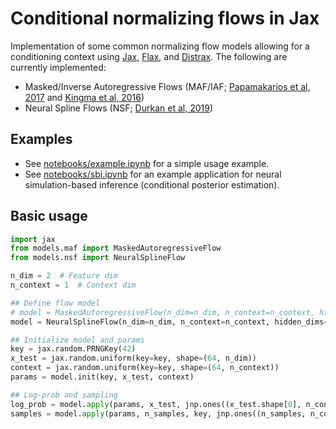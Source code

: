 # Conditional normalizing flows in Jax

Implementation of some common normalizing flow models allowing for a conditioning context using [Jax](https://github.com/google/jax), [Flax](https://github.com/google/flax), and [Distrax](https://github.com/deepmind/distrax). The following are currently implemented:
- Masked/Inverse Autoregressive Flows (MAF/IAF; [Papamakarios et al, 2017](https://arxiv.org/abs/1705.07057) and [Kingma et al, 2016](https://arxiv.org/abs/1606.04934))
- Neural Spline Flows (NSF; [Durkan et al, 2019](https://arxiv.org/abs/1906.04032))

## Examples
- See [notebooks/example.ipynb](notebooks/example.ipynb) for a simple usage example.
- See [notebooks/sbi.ipynb](notebooks/sbi.ipynb) for an example application for neural simulation-based inference (conditional posterior estimation).

## Basic usage

```python
import jax
from models.maf import MaskedAutoregressiveFlow
from models.nsf import NeuralSplineFlow

n_dim = 2  # Feature dim
n_context = 1  # Context dim

## Define flow model
# model = MaskedAutoregressiveFlow(n_dim=n_dim, n_context=n_context, hidden_dims=[128,128], n_transforms=12, activation="tanh", use_random_permutations=False)
model = NeuralSplineFlow(n_dim=n_dim, n_context=n_context, hidden_dims=[128,128], n_transforms=8, activation="gelu", n_bins=4)

## Initialize model and params
key = jax.random.PRNGKey(42)
x_test = jax.random.uniform(key=key, shape=(64, n_dim))
context = jax.random.uniform(key=key, shape=(64, n_context))
params = model.init(key, x_test, context)

## Log-prob and sampling
log_prob = model.apply(params, x_test, jnp.ones((x_test.shape[0], n_context)))
samples = model.apply(params, n_samples, key, jnp.ones((n_samples, n_context)), method=model.sample)
```